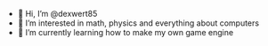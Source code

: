 - 👋 Hi, I’m @dexwert85
- 👀 I’m interested in math, physics and everything about computers
- 🌱 I’m currently learning how to make my own game engine

